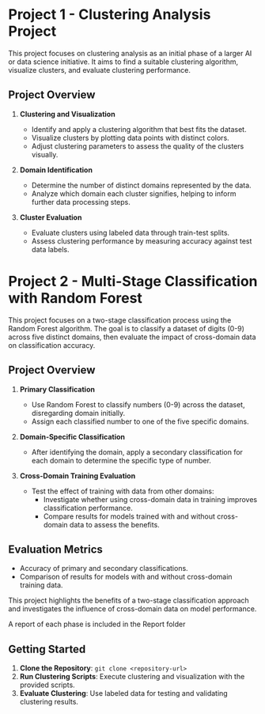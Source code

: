 # Project 1 - Clustering Analysis Project

This project focuses on clustering analysis as an initial phase of a larger AI or data science initiative. It aims to find a suitable clustering algorithm, visualize clusters, and evaluate clustering performance.

## Project Overview

1. **Clustering and Visualization**  
   - Identify and apply a clustering algorithm that best fits the dataset.
   - Visualize clusters by plotting data points with distinct colors.
   - Adjust clustering parameters to assess the quality of the clusters visually.

2. **Domain Identification**  
   - Determine the number of distinct domains represented by the data.
   - Analyze which domain each cluster signifies, helping to inform further data processing steps.

3. **Cluster Evaluation**  
   - Evaluate clusters using labeled data through train-test splits.
   - Assess clustering performance by measuring accuracy against test data labels.

# Project 2 - Multi-Stage Classification with Random Forest

This project focuses on a two-stage classification process using the Random Forest algorithm. The goal is to classify a dataset of digits (0-9) across five distinct domains, then evaluate the impact of cross-domain data on classification accuracy.

## Project Overview

1. **Primary Classification**
   - Use Random Forest to classify numbers (0-9) across the dataset, disregarding domain initially.
   - Assign each classified number to one of the five specific domains.

2. **Domain-Specific Classification**
   - After identifying the domain, apply a secondary classification for each domain to determine the specific type of number.

3. **Cross-Domain Training Evaluation**
   - Test the effect of training with data from other domains:
     - Investigate whether using cross-domain data in training improves classification performance.
     - Compare results for models trained with and without cross-domain data to assess the benefits.

## Evaluation Metrics

- Accuracy of primary and secondary classifications.
- Comparison of results for models with and without cross-domain training data.

This project highlights the benefits of a two-stage classification approach and investigates the influence of cross-domain data on model performance.



A report of each phase is included in the Report folder

## Getting Started

1. **Clone the Repository**: `git clone <repository-url>`
2. **Run Clustering Scripts**: Execute clustering and visualization with the provided scripts.
3. **Evaluate Clustering**: Use labeled data for testing and validating clustering results.
